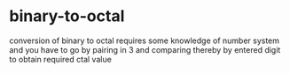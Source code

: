 # binary-to-octal
conversion of binary to octal requires some knowledge of number system and you have to go by pairing in 3 and comparing thereby by entered digit to obtain required ctal value
